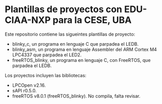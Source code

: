# Plantillas de proyectos con EDU-CIAA-NXP para la CESE, UBA

Este repositorio contiene las sigueintes plantillas de proyecto:
   - blinky_c, un programa en lenguaje C que parpadea el LEDB.
   - blinky_asm, un programa en lenguaje Assembler del ARM Cortex M4 LPC4337 que parpadea el LED2.
   - freeRTOS_blinky, un programa en lenguaje C, con FreeRTOS, que parpadea el LEDB.

Los proyectos incluyen las bibliotecas:
   - LPCOpen v2.16.
   - sAPI r0.5.0.
   - freeRTOS v8.0.1 (freeRTOS_blinky). No compila, falta revisar.


